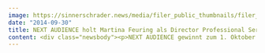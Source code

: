 ```yaml
---
image: https://sinnerschrader.news/media/filer_public_thumbnails/filer_public/67/d3/67d323ab-b2fd-429f-8c53-44b756100e8d/mitarbeiter_martinafeuring.png__480x288_q85_crop_subsampling-2_upscale.jpg
date: "2014-09-30"
title: NEXT AUDIENCE holt Martina Feuring als Director Professional Services an Bord
content: <div class="newsbody"><p>NEXT AUDIENCE gewinnt zum 1. Oktober mit Martina Feuring als Director Professional Services eine der erfahrensten Programmatic Media Expertinnen in Deutschland für sich.</p><p>Aufgabenschwerpunkt wird für sie und ihr Team sein, Advertiser erfolgreich ins Programmatic Media Zeitalter zu führen. Technische Basis hierfür wird die Private Programmatic Platform von NEXT AUDIENCE bilden sowie ein uniquer Beratungsansatz, der auf der konsequenten Nutzung von Eigendaten fußt.</p><p>Martina Feuring wird direkt an Chief Product Officer Ulf Sturm berichten. Ihre vorherige Station war AudienceScience (Germany) GmbH, wo sie zuletzt als Director Technical Client Services &amp; Operations global für Technisches Account Management, Daten- und Zielgruppenstrategieberatung, Predictive Modeling, Kampagnen-Management und Marktforschung verantwortlich war.</p><p>Zuvor war sie als Senior Consultant Targeting &amp; Market Research bei AudienceScience bzw. wunderloop media services tätig. Auf ihren ersten beruflichen Stationen war sie im Customer bzw. Market Research bei Conergy, AOL Deutschland und TNS Emnid.</p><p>„Wir freuen uns sehr, dass wir mit Martina eine so erfahrene Fachfrau für Programmatic Media gefunden haben. Zusammen mit ihr werden wir – immer aus der Perspektive der Advertisers – die NEXT AUDIENCE PLATFORM weiter vorantreiben.“, so Ulf Sturm.</p><p><strong>Über NEXT AUDIENCE</strong></p><p>Die NEXT AUDIENCE GmbH, eine 100-prozentige Tochter der SinnerSchrader AG mit Sitz in Hamburg, hat sich in den letzten Jahren vom reinen Targeting Adserving-Anbieter zum innovativen Technologieführer im Bereich Audience Management positioniert. Das Unternehmen bietet Werbetreibenden mit dem zentralen Produkt NEXT AUDIENCE PLATFORM eine integrierte Lösung für Audience Management, Ad Serving, Analysen und Reportings.</p><p>Die Vision, die dahinter steht&#58; die Spielregeln des Programmatic Media Zeitalters konsequent aus der Perspektive der Advertiser zu formulieren und hierfür die besten Technologien für Audience Management und Analytics zu entwickeln.</p><p>Namhafte Werbetreibende wie Base, Bigpoint, Friendscout24, Gothaer, mirapodo, MyToys.de, norisbank und Tchibo bedienen sich bereits dieser Technologie für ihre audience-optimierten Kampagnen.</p></div>
---
```

